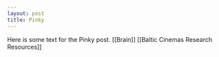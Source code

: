 ```yaml
---
layout: post
title: Pinky
---
```


Here is some text for the Pinky post.
[[Brain]]
[[Baltic Cinemas Research Resources]]